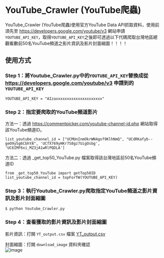 # YouTube_Crawler (YouTube爬蟲)
YouTube_Crawler (YouTube爬蟲)使用官方YouTube Data API抓取資料，使用前須先至 https://developers.google.com/youtube/v3 網站申請`YOUTUBE_API_KEY`，取得`YOUTUBE_API_KEY`之後即可透過以下代碼爬取台灣地區總觀看數前50名YouTube頻道之影片資訊及影片封面縮圖！！！！


## 使用方式

### Step 1：將Youtube_Crawler.py中的`YOUTUBE_API_KEY`替換成從 https://developers.google.com/youtube/v3 申請到的`YOUTUBE_API_KEY`
```
YOUTUBE_API_KEY = "AIzaxxxxxxxxxxxxxxxxxxxxx"
```

### Step 2：指定要爬取的YouTube頻道影片
方法一：透過 https://commentpicker.com/youtube-channel-id.php 網站取得該YouTube頻道ID。
```
list_youtube_channel_id = ["UCMUnInmOkrWN4gof9KlhNmQ", "UCdRKafyb--geO9ySg6CbhYA", 'UCfX769yHKr7S8gz7UigOsbg', 'UC6IMF6xi_MZ3jA1wRlPQDLA']
```

方法二：透過 _get_top50_YouTube.py 檔案取得該台灣地區前50名YouTube頻道ID
```
from _get_top50_YouTube import getTop50ID
list_youtube_channel_id = topForTW(YOUTUBE_API_KEY)
```

### Step 3：執行Youtube_Crawler.py爬取指定YouTube頻道之影片資訊及影片封面縮圖
```
$ python Youtube_Crawler.py
```

### Step 4：查看獲取的影片資訊及影片封面縮圖
影片資訊：打開 `YT_output.csv` 檔案
[YT_output.csv](https://github.com/YnChiu1999/YouTube_Crawler/files/9433603/YT_output.csv)

封面縮圖：打開 `download_image` 資料夾確認  
![image](https://user-images.githubusercontent.com/111637364/186917528-31637fe5-50bb-405b-8f39-9f3f287d7886.png)

